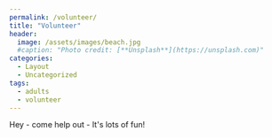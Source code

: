 ```yaml
---
permalink: /volunteer/
title: "Volunteer"
header:
  image: /assets/images/beach.jpg
  #caption: "Photo credit: [**Unsplash**](https://unsplash.com)"
categories:
  - Layout
  - Uncategorized
tags:
  - adults
  - volunteer
---
```


Hey - come help out - It's lots of fun!

